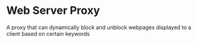 # Web Server Proxy
 A proxy that can dynamically block and unblock webpages displayed to a client based on certain keywords
